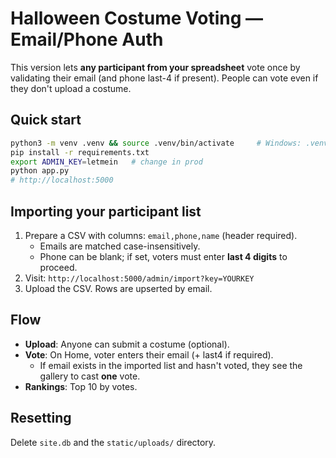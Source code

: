 
# Halloween Costume Voting — Email/Phone Auth

This version lets **any participant from your spreadsheet** vote once by validating their email (and phone last-4 if present). People can vote even if they don't upload a costume.

## Quick start
```bash
python3 -m venv .venv && source .venv/bin/activate     # Windows: .venv\Scripts\activate
pip install -r requirements.txt
export ADMIN_KEY=letmein   # change in prod
python app.py
# http://localhost:5000
```

## Importing your participant list
1. Prepare a CSV with columns: `email,phone,name` (header required).
   - Emails are matched case-insensitively.
   - Phone can be blank; if set, voters must enter **last 4 digits** to proceed.
2. Visit: `http://localhost:5000/admin/import?key=YOURKEY`
3. Upload the CSV. Rows are upserted by email.

## Flow
- **Upload**: Anyone can submit a costume (optional).
- **Vote**: On Home, voter enters their email (+ last4 if required).
  - If email exists in the imported list and hasn't voted, they see the gallery to cast **one** vote.
- **Rankings**: Top 10 by votes.

## Resetting
Delete `site.db` and the `static/uploads/` directory.
